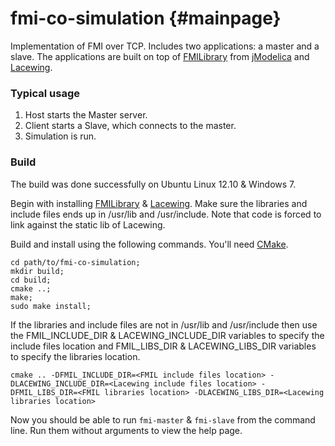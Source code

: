 fmi-co-simulation       {#mainpage}
=================

Implementation of FMI over TCP. Includes two applications: a master and a slave. The applications are built on top of [FMILibrary](http://www.jmodelica.org/FMILibrary) from [jModelica](http://www.jmodelica.org) and [Lacewing](http://lacewing-project.org/).

### Typical usage

1. Host starts the Master server.
2. Client starts a Slave, which connects to the master.
3. Simulation is run.

### Build
The build was done successfully on Ubuntu Linux 12.10 & Windows 7.

Begin with installing [FMILibrary](http://www.jmodelica.org/FMILibrary) & [Lacewing](http://lacewing-project.org/). Make sure the libraries and include files ends up in /usr/lib and /usr/include.
Note that code is forced to link against the static lib of Lacewing.

Build and install using the following commands. You'll need [CMake](http://www.cmake.org/).

    cd path/to/fmi-co-simulation;
    mkdir build;
    cd build;
    cmake ..;
    make;
    sudo make install;

If the libraries and include files are not in /usr/lib and /usr/include then use the FMIL_INCLUDE_DIR & LACEWING_INCLUDE_DIR variables to specify the include files location and FMIL_LIBS_DIR & LACEWING_LIBS_DIR variables to specify the libraries location.

    cmake .. -DFMIL_INCLUDE_DIR=<FMIL include files location> -DLACEWING_INCLUDE_DIR=<Lacewing include files location> -DFMIL_LIBS_DIR=<FMIL libraries location> -DLACEWING_LIBS_DIR=<Lacewing libraries location>

Now you should be able to run ```fmi-master``` & ```fmi-slave``` from the command line. Run them without arguments to view the help page.

